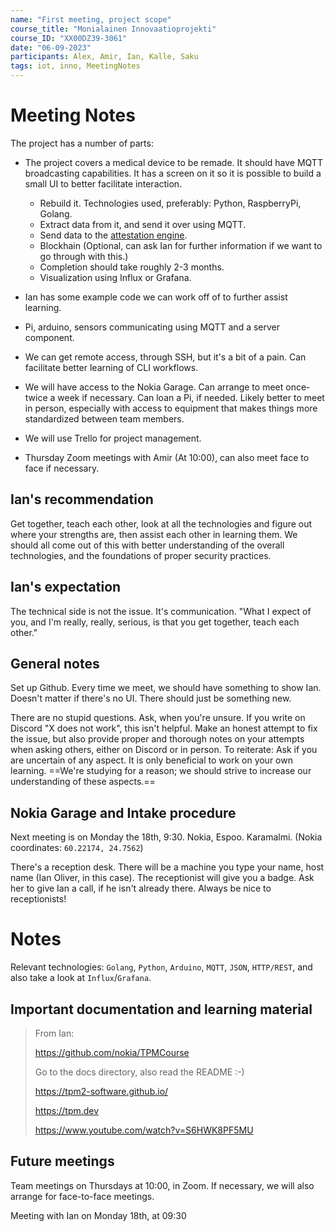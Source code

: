 ```yaml
---
name: "First meeting, project scope" 
course_title: "Monialainen Innovaatioprojekti"
course_ID: "XX00DZ39-3061"
date: "06-09-2023"
participants: Alex, Amir, Ian, Kalle, Saku
tags: iot, inno, MeetingNotes
---
```


# Meeting Notes
The project has a number of parts: 
- The project covers a medical device to be remade. It should have MQTT broadcasting capabilities. It has a screen on it so it is possible to build a small UI to better facilitate interaction.
	- Rebuild it. Technologies used, preferably: Python, RaspberryPi, Golang.
	- Extract data from it, and send it over using MQTT.
	- Send data to the [attestation engine](https://github.com/nokia/AttestationEngine).
	- Blockhain (Optional, can ask Ian for further information if we want to go through with this.)
	- Completion should take roughly 2-3 months.
	- Visualization using Influx or Grafana.
- Ian has some example code we can work off of to further assist learning.
- Pi, arduino, sensors communicating using MQTT and a server component.

- We can get remote access, through SSH, but it's a bit of a pain. Can facilitate better learning of CLI workflows.
- We will have access to the Nokia Garage. Can arrange to meet once-twice a week if necessary. Can loan a Pi, if needed. Likely better to meet in person, especially with access to equipment that makes things more standardized between team members.

- We will use Trello for project management.
- Thursday Zoom meetings with Amir (At 10:00), can also meet face to face if necessary.

## Ian's recommendation
Get together, teach each other, look at all the technologies and figure out where your strengths are, then assist each other in learning them. We should all come out of this with better understanding of the overall technologies, and the foundations of proper security practices.

## Ian's expectation
The technical side is not the issue. It's communication. "What I expect of you, and I'm really, really, serious, is that you get together, teach each other."

## General notes
Set up Github. Every time we meet, we should have something to show Ian. Doesn't matter if there's no UI. There should just be something new.

There are no stupid questions. Ask, when you're unsure. If you write on Discord "X does not work", this isn't helpful. Make an honest attempt to fix the issue, but also provide proper and thorough notes on your attempts when asking others, either on Discord or in person. To reiterate: Ask if you are uncertain of any aspect. It is only beneficial to work on your own learning. ==We're studying for a reason; we should strive to increase our understanding of these aspects.==

## Nokia Garage and Intake procedure
Next meeting is on Monday the 18th, 9:30. Nokia, Espoo. Karamalmi. (Nokia coordinates: `60.22174, 24.7562`)

There's a reception desk. There will be a machine you type your name, host name (Ian Oliver, in this case). The receptionist will give you a badge. Ask her to give Ian a call, if he isn't already there. Always be nice to receptionists!

# Notes
Relevant technologies: `Golang`,  `Python`,  `Arduino`,  `MQTT`,   `JSON`,  `HTTP/REST`, and also take a look at `Influx`/`Grafana`.

## Important documentation and learning material
>From Ian:
>
>https://github.com/nokia/TPMCourse
>
>Go to the docs directory, also read the README :-)
>
>https://tpm2-software.github.io/
>
>https://tpm.dev
>
>https://www.youtube.com/watch?v=S6HWK8PF5MU

## Future meetings
Team meetings on Thursdays at 10:00, in Zoom. If necessary, we will also arrange for face-to-face meetings.

Meeting with Ian on Monday 18th, at 09:30
